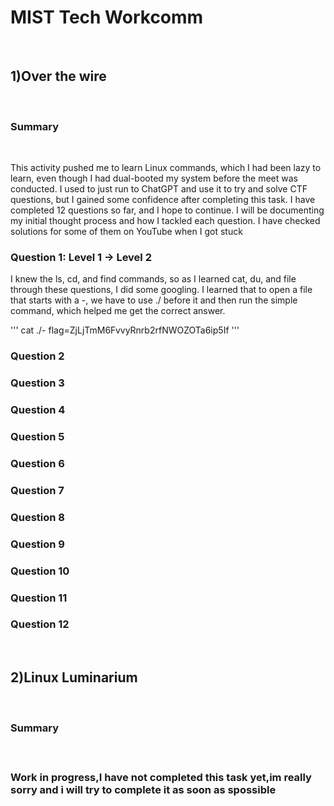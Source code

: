 <h1>MIST Tech Workcomm</h1>
<br>
<h2>1)Over the wire</h2>
<br>
<h3>Summary</h3>
<br>
<p>This activity pushed me to learn Linux commands, which I had been lazy to learn, even though I had dual-booted my system before the meet was conducted. I used to just run to ChatGPT and use it to try and solve CTF questions, but I gained some confidence after completing this task. I have completed 12 questions so far, and I hope to continue. I will be documenting my initial thought process and how I tackled each question. I have checked solutions for some of them on YouTube when I got stuck </p>

<h3>Question 1: Level 1 → Level 2</h3>
<p>I knew the ls, cd, and find commands, so as I learned cat, du, and file through these questions, I did some googling. I learned that to open a file that starts with a -, we have to use ./ before it and then run the simple command, which helped me get the correct answer.</p>

'''
cat ./-
flag=ZjLjTmM6FvvyRnrb2rfNWOZOTa6ip5If
'''

<h3>Question 2</h3>
<h3>Question 3</h3>
<h3>Question 4</h3>
<h3>Question 5</h3>
<h3>Question 6</h3>
<h3>Question 7</h3>
<h3>Question 8</h3>
<h3>Question 9</h3>
<h3>Question 10</h3>
<h3>Question 11</h3>
<h3>Question 12</h3>
<br>
<h2>2)Linux Luminarium</h2>
<br>
<h3>Summary<h3>
<br>
<p>Work in progress,I have not completed this task yet,im really sorry and i will try to complete it as soon as spossible </p>
